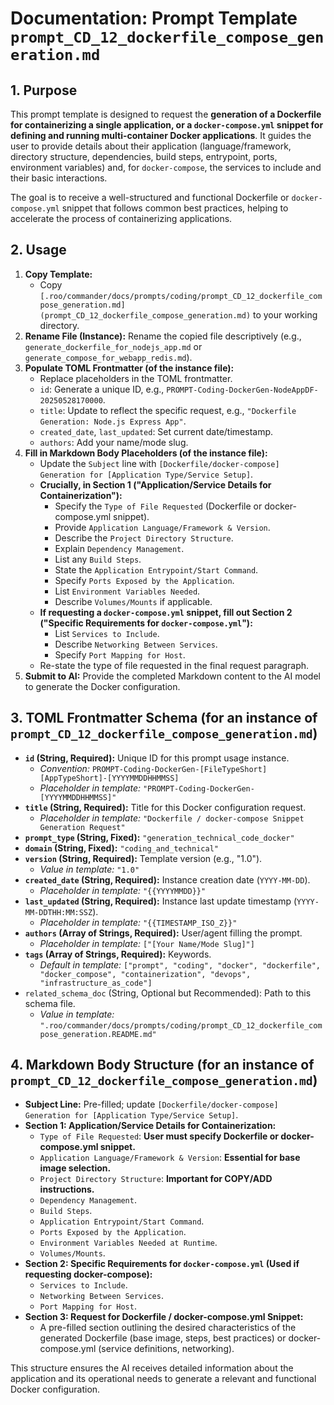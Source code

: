 # Documentation: Prompt Template `prompt_CD_12_dockerfile_compose_generation.md`

## 1. Purpose

This prompt template is designed to request the **generation of a Dockerfile for containerizing a single application, or a `docker-compose.yml` snippet for defining and running multi-container Docker applications**. It guides the user to provide details about their application (language/framework, directory structure, dependencies, build steps, entrypoint, ports, environment variables) and, for `docker-compose`, the services to include and their basic interactions.

The goal is to receive a well-structured and functional Dockerfile or `docker-compose.yml` snippet that follows common best practices, helping to accelerate the process of containerizing applications.

## 2. Usage

1.  **Copy Template:**
    *   Copy `[.roo/commander/docs/prompts/coding/prompt_CD_12_dockerfile_compose_generation.md](prompt_CD_12_dockerfile_compose_generation.md)` to your working directory.
2.  **Rename File (Instance):** Rename the copied file descriptively (e.g., `generate_dockerfile_for_nodejs_app.md` or `generate_compose_for_webapp_redis.md`).
3.  **Populate TOML Frontmatter (of the instance file):**
    *   Replace placeholders in the TOML frontmatter.
    *   `id`: Generate a unique ID, e.g., `PROMPT-Coding-DockerGen-NodeAppDF-20250528170000`.
    *   `title`: Update to reflect the specific request, e.g., `"Dockerfile Generation: Node.js Express App"`.
    *   `created_date`, `last_updated`: Set current date/timestamp.
    *   `authors`: Add your name/mode slug.
4.  **Fill in Markdown Body Placeholders (of the instance file):**
    *   Update the `Subject` line with `[Dockerfile/docker-compose] Generation for [Application Type/Service Setup]`.
    *   **Crucially, in Section 1 ("Application/Service Details for Containerization"):**
        *   Specify the `Type of File Requested` (Dockerfile or docker-compose.yml snippet).
        *   Provide `Application Language/Framework & Version`.
        *   Describe the `Project Directory Structure`.
        *   Explain `Dependency Management`.
        *   List any `Build Steps`.
        *   State the `Application Entrypoint/Start Command`.
        *   Specify `Ports Exposed by the Application`.
        *   List `Environment Variables Needed`.
        *   Describe `Volumes/Mounts` if applicable.
    *   **If requesting a `docker-compose.yml` snippet, fill out Section 2 ("Specific Requirements for `docker-compose.yml`"):**
        *   List `Services to Include`.
        *   Describe `Networking Between Services`.
        *   Specify `Port Mapping for Host`.
    *   Re-state the type of file requested in the final request paragraph.
5.  **Submit to AI:** Provide the completed Markdown content to the AI model to generate the Docker configuration.

## 3. TOML Frontmatter Schema (for an instance of `prompt_CD_12_dockerfile_compose_generation.md`)

*   **`id` (String, Required):** Unique ID for this prompt usage instance.
    *   *Convention:* `PROMPT-Coding-DockerGen-[FileTypeShort][AppTypeShort]-[YYYYMMDDHHMMSS]`
    *   *Placeholder in template:* `"PROMPT-Coding-DockerGen-[YYYYMMDDHHMMSS]"`
*   **`title` (String, Required):** Title for this Docker configuration request.
    *   *Placeholder in template:* `"Dockerfile / docker-compose Snippet Generation Request"`
*   **`prompt_type` (String, Fixed):** `"generation_technical_code_docker"`
*   **`domain` (String, Fixed):** `"coding_and_technical"`
*   **`version` (String, Required):** Template version (e.g., "1.0").
    *   *Value in template:* `"1.0"`
*   **`created_date` (String, Required):** Instance creation date (`YYYY-MM-DD`).
    *   *Placeholder in template:* `"{{YYYYMMDD}}"`
*   **`last_updated` (String, Required):** Instance last update timestamp (`YYYY-MM-DDTHH:MM:SSZ`).
    *   *Placeholder in template:* `"{{TIMESTAMP_ISO_Z}}"`
*   **`authors` (Array of Strings, Required):** User/agent filling the prompt.
    *   *Placeholder in template:* `["[Your Name/Mode Slug]"]`
*   **`tags` (Array of Strings, Required):** Keywords.
    *   *Default in template:* `["prompt", "coding", "docker", "dockerfile", "docker_compose", "containerization", "devops", "infrastructure_as_code"]`
*   `related_schema_doc` (String, Optional but Recommended): Path to this schema file.
    *   *Value in template:* `".roo/commander/docs/prompts/coding/prompt_CD_12_dockerfile_compose_generation.README.md"`

## 4. Markdown Body Structure (for an instance of `prompt_CD_12_dockerfile_compose_generation.md`)

*   **Subject Line:** Pre-filled; update `[Dockerfile/docker-compose] Generation for [Application Type/Service Setup]`.
*   **Section 1: Application/Service Details for Containerization:**
    *   `Type of File Requested`: **User must specify Dockerfile or docker-compose.yml snippet.**
    *   `Application Language/Framework & Version`: **Essential for base image selection.**
    *   `Project Directory Structure`: **Important for COPY/ADD instructions.**
    *   `Dependency Management`.
    *   `Build Steps`.
    *   `Application Entrypoint/Start Command`.
    *   `Ports Exposed by the Application`.
    *   `Environment Variables Needed at Runtime`.
    *   `Volumes/Mounts`.
*   **Section 2: Specific Requirements for `docker-compose.yml` (Used if requesting docker-compose):**
    *   `Services to Include`.
    *   `Networking Between Services`.
    *   `Port Mapping for Host`.
*   **Section 3: Request for Dockerfile / docker-compose.yml Snippet:**
    *   A pre-filled section outlining the desired characteristics of the generated Dockerfile (base image, steps, best practices) or docker-compose.yml (service definitions, networking).

This structure ensures the AI receives detailed information about the application and its operational needs to generate a relevant and functional Docker configuration.